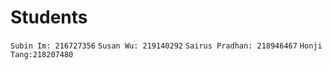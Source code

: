 # Students 

`Subin Im: 216727356`
`Susan Wu: 219140292`
`Sairus Pradhan: 218946467`
`Honji Tang:218207480`
